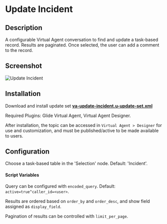 # Update Incident

## Description

A configurable Virtual Agent conversation to find and update a task-based record. Results are paginated. Once selected, the user can add a comment to the record.

## Screenshot

![Update Incident](https://raw.githubusercontent.com/platform-experience/virtual-agent-library/master/src/va-update-incident/images/va-update-incident.png)

## Installation

Download and install update set **[va-update-incident.u-update-set.xml](https://github.com/platform-experience/virtual-agent-library/blob/master/va-update-incident/va-update-incident.u-update-set.xml)**

Required Plugins: Glide Virtual Agent, Virtual Agent Designer.

After installation, the topic can be accessed in `Virtual Agent > Designer` for use and customization, and must be published/active to be made available to users.

## Configuration

Choose a task-based table in the 'Selection' node. Default: 'Incident'.

#### Script Variables

Query can be configured with `encoded_query`. Default: `active=true^caller_id=<user>`.

Results are ordered based on `order_by` and `order_desc`, and show field assigned as `display_field`.

Pagination of results can be controlled with `limit_per_page`.
